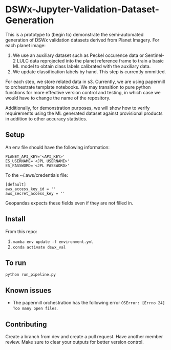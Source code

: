 # DSWx-Jupyter-Validation-Dataset-Generation

This is a prototype to (begin to) demonstrate the semi-automated generation of DSWx validation datasets derived from Planet Imagery. For each planet image:

1.  We use an auxiliary dataset such as Peckel occurence data or Sentinel-2 LULC data reprojected into the planet reference frame to train a basic ML model to obtain class labels calibrated with the auxiliary data.
2.  We update classification labels by hand. This step is currently ommitted.

For each step, we store related data in s3. Currently, we are using papermill to orchestrate template notebooks. We may transition to pure python functions for more effective version control and testing, in which case we would have to change the name of the repository.

Additionally, for demonstration purposes, we will show how to verify requirements using the ML generated dataset against provisional products in addition to other accuracy statistics.

## Setup

An env file should have the following information:

```
PLANET_API_KEY='<API_KEY>'
ES_USERNAME='<JPL USERNAME>'
ES_PASSWORD='<JPL PASSWORD>'
```

To the ~/.aws/credentials file:

```
[default]
aws_access_key_id = ''
aws_secret_access_key = ''
```

Geopandas expects these fields even if they are not filled in.

## Install

From this repo:

1. `mamba env update -f environment.yml`
2. `conda activate dswx_val`

## To run

`python run_pipeline.py`

## Known issues

+ The papermill orchestration has the following error `OSError: [Errno 24] Too many open files`.

## Contributing

Create a branch from dev and create a pull request. Have another member review. Make sure to clear your outputs for better version control.
